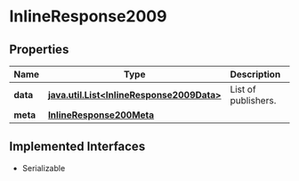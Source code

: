 

# InlineResponse2009


## Properties

Name | Type | Description | Notes
------------ | ------------- | ------------- | -------------
**data** | [**java.util.List&lt;InlineResponse2009Data&gt;**](InlineResponse2009Data.md) | List of publishers. |  [optional]
**meta** | [**InlineResponse200Meta**](InlineResponse200Meta.md) |  |  [optional]


## Implemented Interfaces

* Serializable


